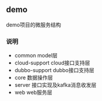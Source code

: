 demo
---------------------------
demo项目的微服务结构

### 说明

* common   model层
* cloud-support  cloud接口支持层
* dubbo-support  dubbo接口支持层
* core  数据操作层
* server  接口实现及kafka消息收发层
* web  web服务层





